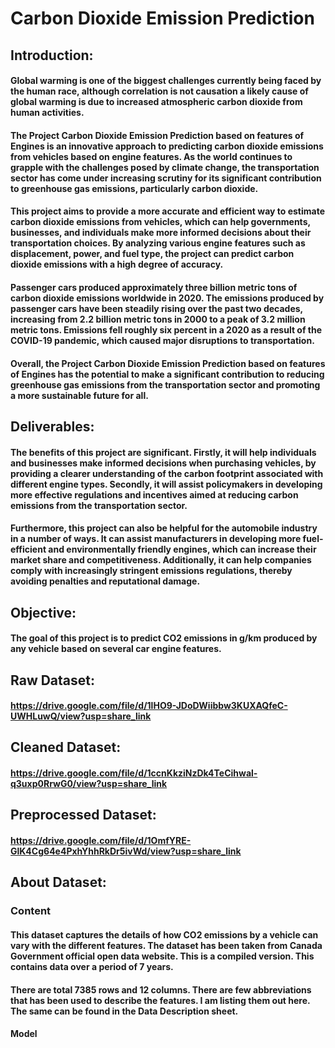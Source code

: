 # Carbon Dioxide Emission Prediction
## Introduction:
#### Global warming is one of the biggest challenges currently being faced by the human race, although correlation is not causation a likely cause of global warming is due to increased atmospheric carbon dioxide from human activities.

#### The Project Carbon Dioxide Emission Prediction based on features of Engines is an innovative approach to predicting carbon dioxide emissions from vehicles based on engine features. As the world continues to grapple with the challenges posed by climate change, the transportation sector has come under increasing scrutiny for its significant contribution to greenhouse gas emissions, particularly carbon dioxide.

#### This project aims to provide a more accurate and efficient way to estimate carbon dioxide emissions from vehicles, which can help governments, businesses, and individuals make more informed decisions about their transportation choices. By analyzing various engine features such as displacement, power, and fuel type, the project can predict carbon dioxide emissions with a high degree of accuracy.

#### Passenger cars produced approximately three billion metric tons of carbon dioxide emissions worldwide in 2020. The emissions produced by passenger cars have been steadily rising over the past two decades, increasing from 2.2 billion metric tons in 2000 to a peak of 3.2 million metric tons. Emissions fell roughly six percent in a 2020 as a result of the COVID-19 pandemic, which caused major disruptions to transportation.

#### Overall, the Project Carbon Dioxide Emission Prediction based on features of Engines has the potential to make a significant contribution to reducing greenhouse gas emissions from the transportation sector and promoting a more sustainable future for all.

## Deliverables:
#### The benefits of this project are significant. Firstly, it will help individuals and businesses make informed decisions when purchasing vehicles, by providing a clearer understanding of the carbon footprint associated with different engine types. Secondly, it will assist policymakers in developing more effective regulations and incentives aimed at reducing carbon emissions from the transportation sector.

#### Furthermore, this project can also be helpful for the automobile industry in a number of ways. It can assist manufacturers in developing more fuel-efficient and environmentally friendly engines, which can increase their market share and competitiveness. Additionally, it can help companies comply with increasingly stringent emissions regulations, thereby avoiding penalties and reputational damage.

## Objective:
#### The goal of this project is to predict CO2 emissions in g/km produced by any vehicle based on several car engine features.

## Raw Dataset:
#### https://drive.google.com/file/d/1lHO9-JDoDWiibbw3KUXAQfeC-UWHLuwQ/view?usp=share_link

## Cleaned Dataset:
#### https://drive.google.com/file/d/1ccnKkziNzDk4TeCihwal-q3uxp0RrwG0/view?usp=share_link

## Preprocessed Dataset:
#### https://drive.google.com/file/d/1OmfYRE-GlK4Cg64e4PxhYhhRkDr5ivWd/view?usp=share_link

## About Dataset:
### Content
#### This dataset captures the details of how CO2 emissions by a vehicle can vary with the different features. The dataset has been taken from Canada Government official open data website. This is a compiled version. This contains data over a period of 7 years.
#### There are total 7385 rows and 12 columns. There are few abbreviations that has been used to describe the features. I am listing them out here. The same can be found in the Data Description sheet.

#### Model

